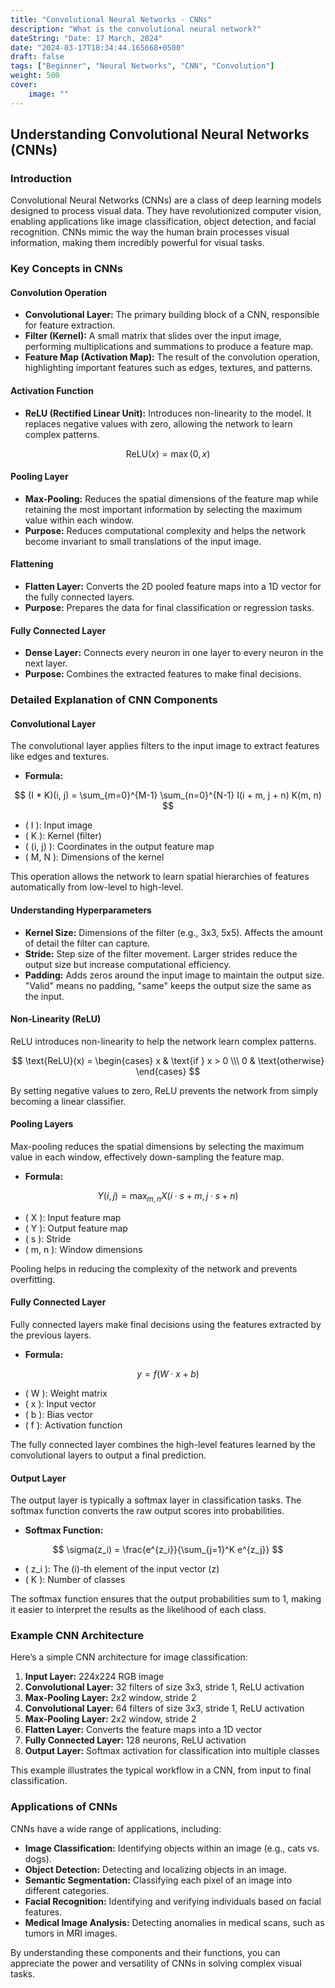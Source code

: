 ```yaml
---
title: "Convolutional Neural Networks - CNNs"
description: "What is the convolutional neural network?"
dateString: "Date: 17 March, 2024"
date: "2024-03-17T18:34:44.165668+0500"
draft: false
tags: ["Beginner", "Neural Networks", "CNN", "Convolution"]
weight: 500
cover:
    image: ""
---
```


## Understanding Convolutional Neural Networks (CNNs)

### Introduction
Convolutional Neural Networks (CNNs) are a class of deep learning models designed to process visual data. They have revolutionized computer vision, enabling applications like image classification, object detection, and facial recognition. CNNs mimic the way the human brain processes visual information, making them incredibly powerful for visual tasks.

### Key Concepts in CNNs

#### Convolution Operation
- **Convolutional Layer:** The primary building block of a CNN, responsible for feature extraction.
- **Filter (Kernel):** A small matrix that slides over the input image, performing multiplications and summations to produce a feature map.
- **Feature Map (Activation Map):** The result of the convolution operation, highlighting important features such as edges, textures, and patterns.

#### Activation Function
- **ReLU (Rectified Linear Unit):** Introduces non-linearity to the model. It replaces negative values with zero, allowing the network to learn complex patterns.

$$
\text{ReLU}(x) = \max(0, x)
$$

#### Pooling Layer
- **Max-Pooling:** Reduces the spatial dimensions of the feature map while retaining the most important information by selecting the maximum value within each window.
- **Purpose:** Reduces computational complexity and helps the network become invariant to small translations of the input image.

#### Flattening
- **Flatten Layer:** Converts the 2D pooled feature maps into a 1D vector for the fully connected layers.
- **Purpose:** Prepares the data for final classification or regression tasks.

#### Fully Connected Layer
- **Dense Layer:** Connects every neuron in one layer to every neuron in the next layer.
- **Purpose:** Combines the extracted features to make final decisions.

### Detailed Explanation of CNN Components

#### Convolutional Layer
The convolutional layer applies filters to the input image to extract features like edges and textures.

- **Formula:**

$$
(I * K)(i, j) = \sum_{m=0}^{M-1} \sum_{n=0}^{N-1} I(i + m, j + n) K(m, n)
$$

  - \( I \): Input image
  - \( K \): Kernel (filter)
  - \( (i, j) \): Coordinates in the output feature map
  - \( M, N \): Dimensions of the kernel

This operation allows the network to learn spatial hierarchies of features automatically from low-level to high-level.

#### Understanding Hyperparameters
- **Kernel Size:** Dimensions of the filter (e.g., 3x3, 5x5). Affects the amount of detail the filter can capture.
- **Stride:** Step size of the filter movement. Larger strides reduce the output size but increase computational efficiency.
- **Padding:** Adds zeros around the input image to maintain the output size. "Valid" means no padding, "same" keeps the output size the same as the input.

#### Non-Linearity (ReLU)
ReLU introduces non-linearity to help the network learn complex patterns.

$$
\text{ReLU}(x) = 
\begin{cases} 
x & \text{if } x > 0 \\\
0 & \text{otherwise}
\end{cases}
$$

By setting negative values to zero, ReLU prevents the network from simply becoming a linear classifier.

#### Pooling Layers
Max-pooling reduces the spatial dimensions by selecting the maximum value in each window, effectively down-sampling the feature map.

- **Formula:**

$$
Y(i, j) = \max_{m,n} X(i \cdot s + m, j \cdot s + n)
$$

  - \( X \): Input feature map
  - \( Y \): Output feature map
  - \( s \): Stride
  - \( m, n \): Window dimensions

Pooling helps in reducing the complexity of the network and prevents overfitting.

#### Fully Connected Layer
Fully connected layers make final decisions using the features extracted by the previous layers.

- **Formula:**

$$
y = f(W \cdot x + b)
$$

  - \( W \): Weight matrix
  - \( x \): Input vector
  - \( b \): Bias vector
  - \( f \): Activation function

The fully connected layer combines the high-level features learned by the convolutional layers to output a final prediction.

#### Output Layer
The output layer is typically a softmax layer in classification tasks. The softmax function converts the raw output scores into probabilities.

- **Softmax Function:**

$$
\sigma(z_i) = \frac{e^{z_i}}{\sum_{j=1}^K e^{z_j}}
$$

- \( z_i \): The \(i\)-th element of the input vector \(z\)
- \( K \): Number of classes


The softmax function ensures that the output probabilities sum to 1, making it easier to interpret the results as the likelihood of each class.


### Example CNN Architecture
Here’s a simple CNN architecture for image classification:

1. **Input Layer:** 224x224 RGB image
2. **Convolutional Layer:** 32 filters of size 3x3, stride 1, ReLU activation
3. **Max-Pooling Layer:** 2x2 window, stride 2
4. **Convolutional Layer:** 64 filters of size 3x3, stride 1, ReLU activation
5. **Max-Pooling Layer:** 2x2 window, stride 2
6. **Flatten Layer:** Converts the feature maps into a 1D vector
7. **Fully Connected Layer:** 128 neurons, ReLU activation
8. **Output Layer:** Softmax activation for classification into multiple classes

This example illustrates the typical workflow in a CNN, from input to final classification.

### Applications of CNNs
CNNs have a wide range of applications, including:
- **Image Classification:** Identifying objects within an image (e.g., cats vs. dogs).
- **Object Detection:** Detecting and localizing objects in an image.
- **Semantic Segmentation:** Classifying each pixel of an image into different categories.
- **Facial Recognition:** Identifying and verifying individuals based on facial features.
- **Medical Image Analysis:** Detecting anomalies in medical scans, such as tumors in MRI images.

By understanding these components and their functions, you can appreciate the power and versatility of CNNs in solving complex visual tasks.
